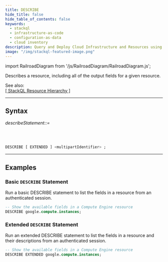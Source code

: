 ```yaml
---
title: DESCRIBE
hide_title: false
hide_table_of_contents: false
keywords:
  - stackql
  - infrastructure-as-code
  - configuration-as-data
  - cloud inventory
description: Query and Deploy Cloud Infrastructure and Resources using SQL
image: "/img/stackql-featured-image.png"
---
```

import RailroadDiagram from '/js/RailroadDiagram/RailroadDiagram.js';

Describes a resource, including all of the output fields for a given resource.  

See also:  
[[ StackQL Resource Hierarchy ]](/docs/getting-started/resource-hierarchy)

* * * 

## Syntax

*describeStatement::=*

<RailroadDiagram 
type="describe"
/>

&nbsp;  
&nbsp;  

```sql
DESCRIBE [ EXTENDED ] <multipartIdentifier> ;
```

* * *

## Examples

### Basic `DESCRIBE` Statement
Run a basic DESCRIBE statement to list the fields in a resource from an authenticated session.

```sql
-- Show the available fields in a Compute Engine resource
DESCRIBE google.compute.instances;
```

### Extended `DESCRIBE` Statement
Run an extended DESCRIBE statement to list the fields in a resource and their descriptions from an authenticated session.

```sql
-- Show the available fields in a Compute Engine resource
DESCRIBE EXTENDED google.compute.instances;
```